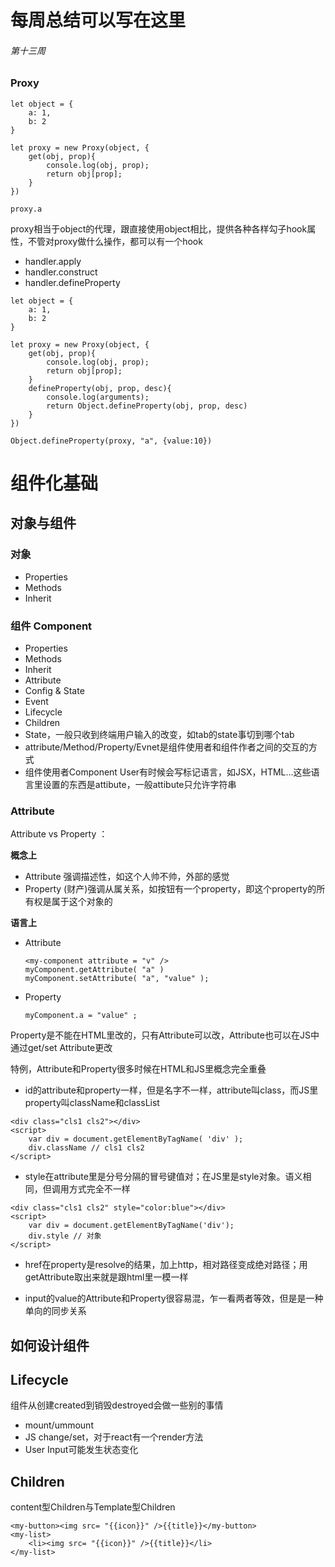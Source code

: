 # 每周总结可以写在这里

###### 第十三周

### Proxy

```
let object = {
    a: 1,
    b: 2
}

let proxy = new Proxy(object, {
    get(obj, prop){
        console.log(obj, prop);
        return obj[prop];
    }
})

proxy.a
```

proxy相当于object的代理，跟直接使用object相比，提供各种各样勾子hook属性，不管对proxy做什么操作，都可以有一个hook
+ handler.apply
+ handler.construct
+ handler.defineProperty

```
let object = {
    a: 1,
    b: 2
}

let proxy = new Proxy(object, {
    get(obj, prop){
        console.log(obj, prop);
        return obj[prop];
    }
    defineProperty(obj, prop, desc){
        console.log(arguments);
        return Object.defineProperty(obj, prop, desc)
    }
})

Object.defineProperty(proxy, "a", {value:10})
```


# 组件化基础

## 对象与组件

### 对象
+ Properties
+ Methods
+ Inherit

### 组件 Component
+ Properties
+ Methods
+ Inherit
+ Attribute
+ Config & State
+ Event
+ Lifecycle
+ Children
+ State，一般只收到终端用户输入的改变，如tab的state事切到哪个tab
+ attribute/Method/Property/Evnet是组件使用者和组件作者之间的交互的方式
+ 组件使用者Component User有时候会写标记语言，如JSX，HTML…这些语言里设置的东西是attibute，一般attibute只允许字符串

### Attribute
Attribute vs Property ：

__概念上__

+ Attribute 强调描述性，如这个人帅不帅，外部的感觉
+ Property (财产)强调从属关系，如按钮有一个property，即这个property的所有权是属于这个对象的

__语言上__

+ Attribute
    ```
    <my-component attribute = "v" />
    myComponent.getAttribute( "a" )
    myComponent.setAttribute( "a", "value" );
    ```

+ Property
    ```
    myComponent.a = "value" ; 
    ```

Property是不能在HTML里改的，只有Attribute可以改，Attribute也可以在JS中通过get/set Attribute更改

特例，Attribute和Property很多时候在HTML和JS里概念完全重叠
+ id的attribute和property一样，但是名字不一样，attribute叫class，而JS里property叫className和classList

```
<div class="cls1 cls2"></div>
<script>
    var div = document.getElementByTagName( 'div' );
    div.className // cls1 cls2
</script>
```

+ style在attribute里是分号分隔的冒号键值对；在JS里是style对象。语义相同，但调用方式完全不一样

```
<div class="cls1 cls2" style="color:blue"></div>
<script>
    var div = document.getElementByTagName('div');
    div.style // 对象
</script>
```

+ href在property是resolve的结果，加上http，相对路径变成绝对路径；用getAttribute取出来就是跟html里一模一样


+ input的value的Attribute和Property很容易混，乍一看两者等效，但是是一种单向的同步关系


## 如何设计组件

## Lifecycle

组件从创建created到销毁destroyed会做一些别的事情
+ mount/ummount
+ JS change/set，对于react有一个render方法
+ User Input可能发生状态变化


## Children
content型Children与Template型Children
```
<my-button><img src= "{{icon}}" />{{title}}</my-button>
<my-list>
    <li><img src= "{{icon}}" />{{title}}</li>
</my-list>
```